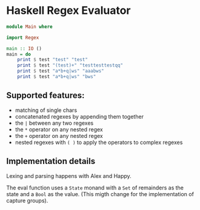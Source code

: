 # Haskell Regex Evaluator

```hs
module Main where

import Regex

main :: IO ()
main = do
    print $ test "test" "test"
    print $ test "(test)+" "testtesttestqq"
    print $ test "a*b+q|ws" "aaabws"
    print $ test "a*b+q|ws" "bws"
```

## Supported features:

* matching of single chars
* concatenated regexes by appending them together 
* the `|` between any two regexes
* the `*` operator on any nested regex
* the `+` operator on any nested regex
* nested regexes with `( )` to apply the operators to complex regexes

## Implementation details

Lexing and parsing happens with Alex and Happy.

The eval function uses a `State` monand with a `Set` of remainders as the state and a `Bool` as the value. (This migth change for the implementation of capture groups).